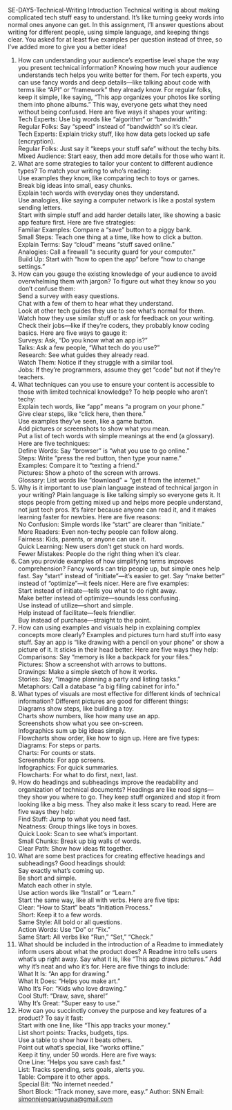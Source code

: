 SE-DAY5-Technical-Writing
Introduction
Technical writing is about making complicated tech stuff easy to understand. It’s like turning geeky words into normal ones anyone can get. In this assignment, I’ll answer questions about writing for different people, using simple language, and keeping things clear. You asked for at least five examples per question instead of three, so I’ve added more to give you a better idea!
1. How can understanding your audience’s expertise level shape the way you present technical information?
Knowing how much your audience understands tech helps you write better for them. For tech experts, you can use fancy words and deep details—like talking about code with terms like “API” or “framework” they already know. For regular folks, keep it simple, like saying, “This app organizes your photos like sorting them into phone albums.” This way, everyone gets what they need without being confused.
Here are five ways it shapes your writing:  
Tech Experts: Use big words like “algorithm” or “bandwidth.”  
Regular Folks: Say “speed” instead of “bandwidth” so it’s clear.  
Tech Experts: Explain tricky stuff, like how data gets locked up safe (encryption).  
Regular Folks: Just say it “keeps your stuff safe” without the techy bits.  
Mixed Audience: Start easy, then add more details for those who want it.
2. What are some strategies to tailor your content to different audience types?
To match your writing to who’s reading:  
Use examples they know, like comparing tech to toys or games.  
Break big ideas into small, easy chunks.  
Explain tech words with everyday ones they understand.  
Use analogies, like saying a computer network is like a postal system sending letters.  
Start with simple stuff and add harder details later, like showing a basic app feature first.
Here are five strategies:  
Familiar Examples: Compare a “save” button to a piggy bank.  
Small Steps: Teach one thing at a time, like how to click a button.  
Explain Terms: Say “cloud” means “stuff saved online.”  
Analogies: Call a firewall “a security guard for your computer.”  
Build Up: Start with “how to open the app” before “how to change settings.”
3. How can you gauge the existing knowledge of your audience to avoid overwhelming them with jargon?
To figure out what they know so you don’t confuse them:  
Send a survey with easy questions.  
Chat with a few of them to hear what they understand.  
Look at other tech guides they use to see what’s normal for them.  
Watch how they use similar stuff or ask for feedback on your writing.  
Check their jobs—like if they’re coders, they probably know coding basics.
Here are five ways to gauge it:  
Surveys: Ask, “Do you know what an app is?”  
Talks: Ask a few people, “What tech do you use?”  
Research: See what guides they already read.  
Watch Them: Notice if they struggle with a similar tool.  
Jobs: If they’re programmers, assume they get “code” but not if they’re teachers.
4. What techniques can you use to ensure your content is accessible to those with limited technical knowledge?
To help people who aren’t techy:  
Explain tech words, like “app” means “a program on your phone.”  
Give clear steps, like “click here, then there.”  
Use examples they’ve seen, like a game button.  
Add pictures or screenshots to show what you mean.  
Put a list of tech words with simple meanings at the end (a glossary).
Here are five techniques:  
Define Words: Say “browser” is “what you use to go online.”  
Steps: Write “press the red button, then type your name.”  
Examples: Compare it to “texting a friend.”  
Pictures: Show a photo of the screen with arrows.  
Glossary: List words like “download” = “get it from the internet.”
5. Why is it important to use plain language instead of technical jargon in your writing?
Plain language is like talking simply so everyone gets it. It stops people from getting mixed up and helps more people understand, not just tech pros. It’s fairer because anyone can read it, and it makes learning faster for newbies.
Here are five reasons:  
No Confusion: Simple words like “start” are clearer than “initiate.”  
More Readers: Even non-techy people can follow along.  
Fairness: Kids, parents, or anyone can use it.  
Quick Learning: New users don’t get stuck on hard words.  
Fewer Mistakes: People do the right thing when it’s clear.
6. Can you provide examples of how simplifying terms improves comprehension?
Fancy words can trip people up, but simple ones help fast. Say “start” instead of “initiate”—it’s easier to get. Say “make better” instead of “optimize”—it feels nicer.
Here are five examples:  
Start instead of initiate—tells you what to do right away.  
Make better instead of optimize—sounds less confusing.  
Use instead of utilize—short and simple.  
Help instead of facilitate—feels friendlier.  
Buy instead of purchase—straight to the point.
7. How can using examples and visuals help in explaining complex concepts more clearly?
Examples and pictures turn hard stuff into easy stuff. Say an app is “like drawing with a pencil on your phone” or show a picture of it. It sticks in their head better.
Here are five ways they help:  
Comparisons: Say “memory is like a backpack for your files.”  
Pictures: Show a screenshot with arrows to buttons.  
Drawings: Make a simple sketch of how it works.  
Stories: Say, “Imagine planning a party and listing tasks.”  
Metaphors: Call a database “a big filing cabinet for info.”
8. What types of visuals are most effective for different kinds of technical information?
Different pictures are good for different things:  
Diagrams show steps, like building a toy.  
Charts show numbers, like how many use an app.  
Screenshots show what you see on-screen.  
Infographics sum up big ideas simply.  
Flowcharts show order, like how to sign up.
Here are five types:  
Diagrams: For steps or parts.  
Charts: For counts or stats.  
Screenshots: For app screens.  
Infographics: For quick summaries.  
Flowcharts: For what to do first, next, last.
9. How do headings and subheadings improve the readability and organization of technical documents?
Headings are like road signs—they show you where to go. They keep stuff organized and stop it from looking like a big mess. They also make it less scary to read.
Here are five ways they help:  
Find Stuff: Jump to what you need fast.  
Neatness: Group things like toys in boxes.  
Quick Look: Scan to see what’s important.  
Small Chunks: Break up big walls of words.  
Clear Path: Show how ideas fit together.
10. What are some best practices for creating effective headings and subheadings?
Good headings should:  
Say exactly what’s coming up.  
Be short and simple.  
Match each other in style.  
Use action words like “Install” or “Learn.”  
Start the same way, like all with verbs.
Here are five tips:  
Clear: “How to Start” beats “Initiation Process.”  
Short: Keep it to a few words.  
Same Style: All bold or all questions.  
Action Words: Use “Do” or “Fix.”  
Same Start: All verbs like “Run,” “Set,” “Check.”
11. What should be included in the introduction of a Readme to immediately inform users about what the product does?
A Readme intro tells users what’s up right away. Say what it is, like “This app draws pictures.” Add why it’s neat and who it’s for.
Here are five things to include:  
What It Is: “An app for drawing.”  
What It Does: “Helps you make art.”  
Who It’s For: “Kids who love drawing.”  
Cool Stuff: “Draw, save, share!”  
Why It’s Great: “Super easy to use.”
12. How can you succinctly convey the purpose and key features of a product?
To say it fast:  
Start with one line, like “This app tracks your money.”  
List short points: Tracks, budgets, tips.  
Use a table to show how it beats others.  
Point out what’s special, like “works offline.”  
Keep it tiny, under 50 words.
Here are five ways:  
One Line: “Helps you save cash fast.”  
List: Tracks spending, sets goals, alerts you.  
Table: Compare it to other apps.  
Special Bit: “No internet needed.”  
Short Block: “Track money, save more, easy.”
Author: SNN
Email: simonnjenganjuguna@gmail.com  
